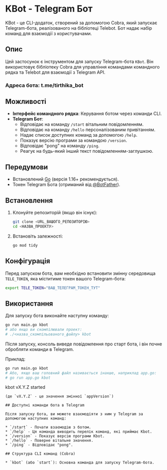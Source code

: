 # KBot - Telegram Бот

KBot - це CLI-додаток, створений за допомогою Cobra, який запускає Telegram-бота, реалізованого на бібліотеці Telebot. Бот надає набір команд для взаємодії з користувачами.

## Опис

Цей застосунок є інструментом для запуску Telegram-бота `KBot`. Він використовує бібліотеку Cobra для управління командами командного рядка та Telebot для взаємодії з Telegram API.

### Адреса бота: t.me/tirthika_bot

## Можливості

* **Інтерфейс командного рядка**: Керування ботом через команди CLI.
* **Telegram Бот**:
    * Відповідає на команду `/start` вітальним повідомленням.
    * Відповідає на команду `/hello` персоналізованим привітанням.
    * Надає список доступних команд за допомогою `/help`.
    * Показує версію програми за командою `/version`.
    * Відповідає "pong" на команду `/ping`.
    * Реагує на будь-який інший текст повідомленням-заглушкою.

## Передумови

* Встановлений [Go](https://golang.org/dl/) (версія 1.16+ рекомендується).
* Токен Telegram Бота (отриманий від [@BotFather](https://t.me/BotFather)).

## Встановлення

1.  Клонуйте репозиторій (якщо він існує):
    ```bash
    git clone <URL_ВАШОГО_РЕПОЗИТОРІЮ>
    cd <НАЗВА_ПРОЕКТУ>
    ```
2.  Встановіть залежності:
    ```bash
    go mod tidy
    ```

## Конфігурація

Перед запуском бота, вам необхідно встановити змінну середовища `TELE_TOKEN`, яка міститиме токен вашого Telegram-бота:

```bash
export TELE_TOKEN="ВАШ_ТЕЛЕГРАМ_ТОКЕН_ТУТ"
```

## Використання

Для запуску бота виконайте наступну команду:

```bash
go run main.go kbot
# або якщо ви скомпілювали проект:
# ./<назва_скомпільованого_файлу> kbot
```

Після запуску, консоль виведе повідомлення про старт бота, і він почне обробляти команди в Telegram.

Приклад:
```bash
go run main.go kbot
# Або, якщо ваш головний файл називається інакше, наприклад app.go:
# go run app.go kbot
```
kbot vX.Y.Z started
```
(де `vX.Y.Z` - це значення змінної `appVersion`)

## Доступні команди бота в Telegram

Після запуску бота, ви можете взаємодіяти з ним у Telegram за допомогою наступних команд:

* `/start` - Почати взаємодію з ботом.
* `/help` - Ця команда виводить перелік команд, які приймає Kbot.
* `/version` - Показує версію програми Kbot.
* `/hello` - Поверне вітальне значення.
* `/ping` - Відповідає "pong".

## Структура CLI команд (Cobra)

* `kbot` (або `start`): Основна команда для запуску Telegram-бота.
